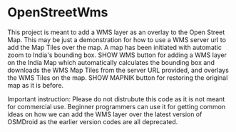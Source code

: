 # OpenStreetWms
This project is meant to add a WMS layer as an overlay to the Open Street Map.
This may be just a demonstration for how to use a WMS server url to add the Map Tiles over the map.
A map has been initiated with automatic zoom to India's bounding box.
SHOW WMS button for adding a WMS layer on the India Map which automatically calculates the bounding box and downloads the WMS Map Tiles from the server URL provided, and overlays the WMS Tiles on the map.
SHOW MAPNIK button for restoring the original map as it is before.

Important instruction:
Please do not distrubute this code as it is not meant for commercial use.
Beginner programmers can use it for getting common ideas on how we can add the WMS layer over the latest version of OSMDroid as the earlier version codes are all deprecated.

